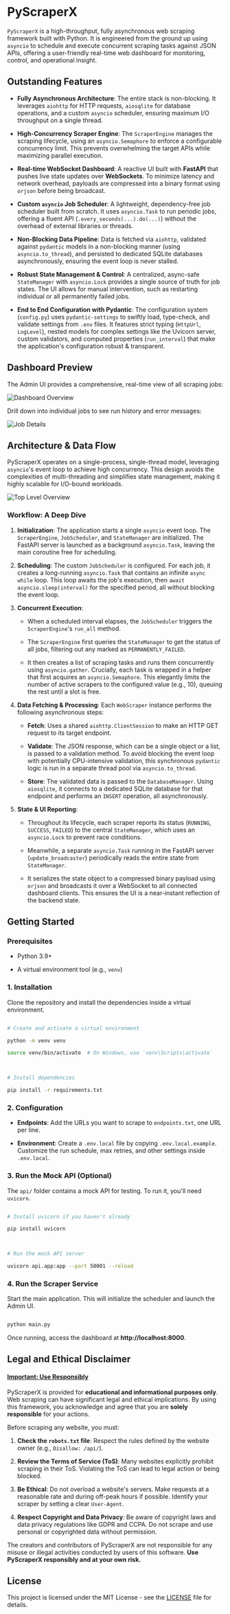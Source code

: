 # PyScraperX

 

`PyScraperX` is a high-throughput, fully asynchronous web scraping framework built with Python. It is engineered from the ground up using `asyncio` to schedule and execute concurrent scraping tasks against JSON APIs, offering a user-friendly real-time web dashboard for monitoring, control, and operational insight.

 

## Outstanding Features

 

*   **Fully Asynchronous Architecture**: The entire stack is non-blocking. It leverages `aiohttp` for HTTP requests, `aiosqlite` for database operations, and a custom `asyncio` scheduler, ensuring maximum I/O throughput on a single thread.

*   **High-Concurrency Scraper Engine**: The `ScraperEngine` manages the scraping lifecycle, using an `asyncio.Semaphore` to enforce a configurable concurrency limit. This prevents overwhelming the target APIs while maximizing parallel execution.

*   **Real-time WebSocket Dashboard**: A reactive UI built with **FastAPI** that pushes live state updates over **WebSockets**. To minimize latency and network overhead, payloads are compressed into a binary format using `orjson` before being broadcast.

*   **Custom `asyncio` Job Scheduler**: A lightweight, dependency-free job scheduler built from scratch. It uses `asyncio.Task` to run periodic jobs, offering a fluent API (`.every_seconds(...).do(...)`) without the overhead of external libraries or threads.

*   **Non-Blocking Data Pipeline**: Data is fetched via `aiohttp`, validated against `pydantic` models in a non-blocking manner (using `asyncio.to_thread`), and persisted to dedicated SQLite databases asynchronously, ensuring the event loop is never stalled.

*   **Robust State Management & Control**: A centralized, async-safe `StateManager` with `asyncio.Lock` provides a single source of truth for job states. The UI allows for manual intervention, such as restarting individual or all permanently failed jobs.

*   **End to End Configuration with Pydantic**: The configuration system (`config.py`) uses `pydantic-settings` to swiftly load, type-check, and validate settings from `.env` files. It features strict typing (`HttpUrl`, `LogLevel`), nested models for complex settings like the Uvicorn server, custom validators, and computed properties (`run_interval`) that make the application's configuration robust & transparent.

 

## Dashboard Preview

 

The Admin UI provides a comprehensive, real-time view of all scraping jobs:

 

![Dashboard Overview](assets/dashboard_v2.png)

 

Drill down into individual jobs to see run history and error messages:

 

![Job Details](assets/details_view.png)

 

## Architecture & Data Flow

 

PyScraperX operates on a single-process, single-thread model, leveraging `asyncio`'s event loop to achieve high concurrency. This design avoids the complexities of multi-threading and simplifies state management, making it highly scalable for I/O-bound workloads.

![Top Level Overview](assets/graph.png)

### Workflow: A Deep Dive

 

1.  **Initialization**: The application starts a single `asyncio` event loop. The `ScraperEngine`, `JobScheduler`, and `StateManager` are initialized. The FastAPI server is launched as a background `asyncio.Task`, leaving the main coroutine free for scheduling.

 

2.  **Scheduling**: The custom `JobScheduler` is configured. For each job, it creates a long-running `asyncio.Task` that contains an infinite `async while` loop. This loop awaits the job's execution, then `await asyncio.sleep(interval)` for the specified period, all without blocking the event loop.

 

3.  **Concurrent Execution**:

    *   When a scheduled interval elapses, the `JobScheduler` triggers the `ScraperEngine`'s `run_all` method.

    *   The `ScraperEngine` first queries the `StateManager` to get the status of all jobs, filtering out any marked as `PERMANENTLY_FAILED`.

    *   It then creates a list of scraping tasks and runs them concurrently using `asyncio.gather`. Crucially, each task is wrapped in a helper that first acquires an `asyncio.Semaphore`. This elegantly limits the number of active scrapers to the configured value (e.g., 10), queuing the rest until a slot is free.

 

4.  **Data Fetching & Processing**: Each `WebScraper` instance performs the following asynchronous steps:

    *   **Fetch**: Uses a shared `aiohttp.ClientSession` to make an HTTP GET request to its target endpoint.

    *   **Validate**: The JSON response, which can be a single object or a list, is passed to a validation method. To avoid blocking the event loop with potentially CPU-intensive validation, this synchronous `pydantic` logic is run in a separate thread pool via `asyncio.to_thread`.

    *   **Store**: The validated data is passed to the `DatabaseManager`. Using `aiosqlite`, it connects to a dedicated SQLite database for that endpoint and performs an `INSERT` operation, all asynchronously.

 

5.  **State & UI Reporting**:

    *   Throughout its lifecycle, each scraper reports its status (`RUNNING`, `SUCCESS`, `FAILED`) to the central `StateManager`, which uses an `asyncio.Lock` to prevent race conditions.

    *   Meanwhile, a separate `asyncio.Task` running in the FastAPI server (`update_broadcaster`) periodically reads the entire state from `StateManager`.

    *   It serializes the state object to a compressed binary payload using `orjson` and broadcasts it over a WebSocket to all connected dashboard clients. This ensures the UI is a near-instant reflection of the backend state.

 

## Getting Started

 

### Prerequisites

 

*   Python 3.9+

*   A virtual environment tool (e.g., `venv`)

 

### 1. Installation

 

Clone the repository and install the dependencies inside a virtual environment.

 

```sh

# Create and activate a virtual environment

python -m venv venv

source venv/bin/activate  # On Windows, use `venv\Scripts\activate`

 

# Install dependencies

pip install -r requirements.txt

```

 

### 2. Configuration

 

*   **Endpoints**: Add the URLs you want to scrape to `endpoints.txt`, one URL per line.

*   **Environment**: Create a `.env.local` file by copying `.env.local.example`. Customize the run schedule, max retries, and other settings inside `.env.local`.

 

### 3. Run the Mock API (Optional)

 

The `api/` folder contains a mock API for testing. To run it, you'll need `uvicorn`.

 

```sh

# Install uvicorn if you haven't already

pip install uvicorn

 

# Run the mock API server

uvicorn api.app:app --port 50001 --reload

```

 

### 4. Run the Scraper Service

 

Start the main application. This will initialize the scheduler and launch the Admin UI.

 

```sh

python main.py

```

 

Once running, access the dashboard at **http://localhost:8000**.

 

## Legal and Ethical Disclaimer

 

#### <ins>Important: Use Responsibly</ins>

 

PyScraperX is provided for **educational and informational purposes only**. Web scraping can have significant legal and ethical implications. By using this framework, you acknowledge and agree that you are **solely responsible** for your actions.

 

Before scraping any website, you must:

 

1.  **Check the `robots.txt` file**: Respect the rules defined by the website owner (e.g., `Disallow: /api/`).

2.  **Review the Terms of Service (ToS)**: Many websites explicitly prohibit scraping in their ToS. Violating the ToS can lead to legal action or being blocked.

3.  **Be Ethical**: Do not overload a website's servers. Make requests at a reasonable rate and during off-peak hours if possible. Identify your scraper by setting a clear `User-Agent`.

4.  **Respect Copyright and Data Privacy**: Be aware of copyright laws and data privacy regulations like GDPR and CCPA. Do not scrape and use personal or copyrighted data without permission.

 

The creators and contributors of PyScraperX are not responsible for any misuse or illegal activities conducted by users of this software. **Use PyScraperX responsibly and at your own risk.**

 

## License

 

This project is licensed under the MIT License - see the [LICENSE](LICENSE) file for details.
